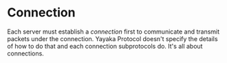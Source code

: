 # Connection

Each server must establish a *connection* first to communicate and transmit packets under the connection.
Yayaka Protocol doesn't specify the details of how to do that and each connection subprotocols do.
It's all about connections.
